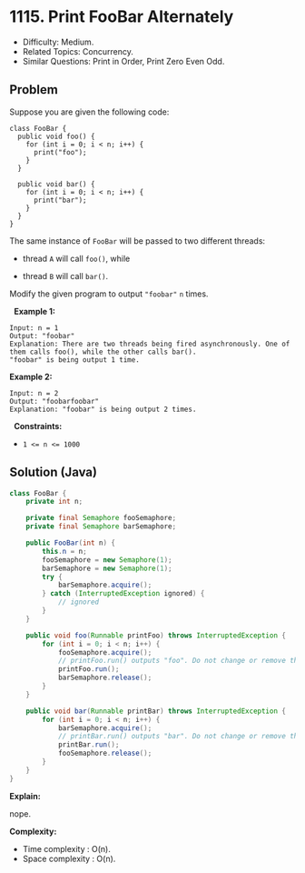 # 1115. Print FooBar Alternately

- Difficulty: Medium.
- Related Topics: Concurrency.
- Similar Questions: Print in Order, Print Zero Even Odd.

## Problem

Suppose you are given the following code:

```
class FooBar {
  public void foo() {
    for (int i = 0; i < n; i++) {
      print("foo");
    }
  }

  public void bar() {
    for (int i = 0; i < n; i++) {
      print("bar");
    }
  }
}
```

The same instance of ```FooBar``` will be passed to two different threads:


	
- thread ```A``` will call ```foo()```, while
	
- thread ```B``` will call ```bar()```.


Modify the given program to output ```"foobar"``` ```n``` times.

 
**Example 1:**

```
Input: n = 1
Output: "foobar"
Explanation: There are two threads being fired asynchronously. One of them calls foo(), while the other calls bar().
"foobar" is being output 1 time.
```

**Example 2:**

```
Input: n = 2
Output: "foobarfoobar"
Explanation: "foobar" is being output 2 times.
```

 
**Constraints:**


	
- ```1 <= n <= 1000```



## Solution (Java)

```java
class FooBar {
    private int n;

    private final Semaphore fooSemaphore;
    private final Semaphore barSemaphore;

    public FooBar(int n) {
        this.n = n;
        fooSemaphore = new Semaphore(1);
        barSemaphore = new Semaphore(1);
        try {
            barSemaphore.acquire();
        } catch (InterruptedException ignored) {
            // ignored
        }
    }

    public void foo(Runnable printFoo) throws InterruptedException {
        for (int i = 0; i < n; i++) {
            fooSemaphore.acquire();
            // printFoo.run() outputs "foo". Do not change or remove this line.
            printFoo.run();
            barSemaphore.release();
        }
    }

    public void bar(Runnable printBar) throws InterruptedException {
        for (int i = 0; i < n; i++) {
            barSemaphore.acquire();
            // printBar.run() outputs "bar". Do not change or remove this line.
            printBar.run();
            fooSemaphore.release();
        }
    }
}
```

**Explain:**

nope.

**Complexity:**

* Time complexity : O(n).
* Space complexity : O(n).
